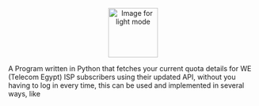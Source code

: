 <p align="center">
  <picture>
    <source srcset="https://i.imgur.com/mV5Q1bL.png" media="(prefers-color-scheme: dark)">
    <img src="https://i.imgur.com/31oBfHU.png" alt="Image for light mode" style="width: 100px;">
  </picture>
</p>

A Program written in Python that fetches your current quota details for WE (Telecom Egypt) ISP subscribers using their updated API, without you having to log in every time, this can be used and implemented in several ways, like 
